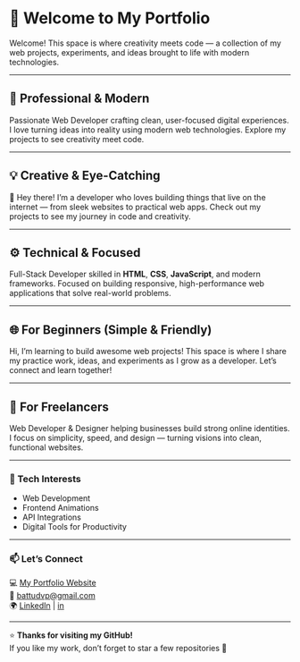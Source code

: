 # 👋 Welcome to My Portfolio  

Welcome! This space is where creativity meets code — a collection of my web projects, experiments, and ideas brought to life with modern technologies.

---

## 🚀 Professional & Modern
Passionate Web Developer crafting clean, user-focused digital experiences. I love turning ideas into reality using modern web technologies. Explore my projects to see creativity meet code.

---

## 💡 Creative & Eye-Catching
👋 Hey there! I’m a developer who loves building things that live on the internet — from sleek websites to practical web apps. Check out my projects to see my journey in code and creativity.

---

## ⚙️ Technical & Focused
Full-Stack Developer skilled in **HTML**, **CSS**, **JavaScript**, and modern frameworks. Focused on building responsive, high-performance web applications that solve real-world problems.

---

## 🌐 For Beginners (Simple & Friendly)
Hi, I’m learning to build awesome web projects! This space is where I share my practice work, ideas, and experiments as I grow as a developer. Let’s connect and learn together!

---

## 💼 For Freelancers
Web Developer & Designer helping businesses build strong online identities.  
I focus on simplicity, speed, and design — turning visions into clean, functional websites.

---

### 🧠 Tech Interests
- Web Development   
- Frontend Animations  
- API Integrations  
- Digital Tools for Productivity  

---

### 📫 Let’s Connect
💻 [My Portfolio Website](#)  
📧 battudvp@gmail.com  
🌍 [LinkedIn](#) | [in](#)

---

⭐ **Thanks for visiting my GitHub!**  
If you like my work, don’t forget to star a few repositories 🌟

